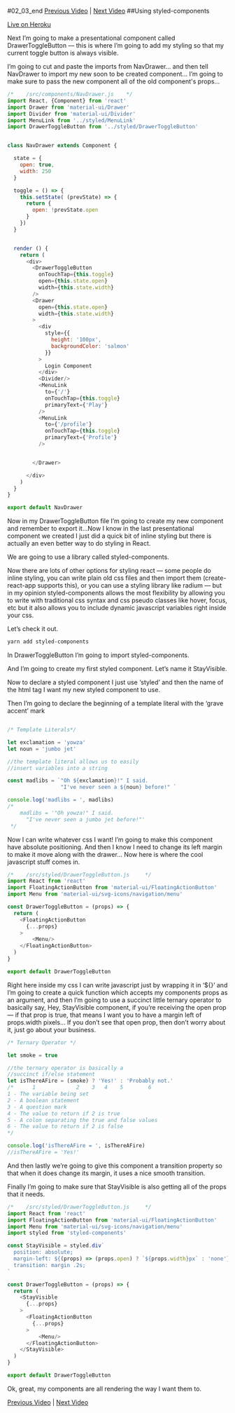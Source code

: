 #02_03_end
[Previous Video](../../tree/02_02_end) | [Next Video](../../tree/02_04_end)
##Using styled-components

[Live on Heroku](https://tictacturing-02-03.herokuapp.com/)

Next I’m going to make a presentational component called DrawerToggleButton –– this is where I’m going to add my styling so that my current toggle button is always visible.

I’m going to cut and paste the imports from NavDrawer... and then tell NavDrawer to import my new soon to be created component... I’m going to make sure to pass the new component all of the old component's props...


```javascript
/*    /src/components/NavDrawer.js    */
import React, {Component} from 'react'
import Drawer from 'material-ui/Drawer'
import Divider from 'material-ui/Divider'
import MenuLink from '../styled/MenuLink'
import DrawerToggleButton from '../styled/DrawerToggleButton'


class NavDrawer extends Component {

  state = {
    open: true,
    width: 250
  }

  toggle = () => {
    this.setState( (prevState) => {
      return {
        open: !prevState.open
      }
    })
  }


  render () {
    return (
      <div>
        <DrawerToggleButton
          onTouchTap={this.toggle}
          open={this.state.open}
          width={this.state.width}
        />
        <Drawer
          open={this.state.open}
          width={this.state.width}
        >
          <div
            style={{
              height: '100px',
              backgroundColor: 'salmon'
            }}
          >
            Login Component
          </div>
          <Divider/>
          <MenuLink
            to={'/'}
            onTouchTap={this.toggle}
            primaryText={'Play'}
          />
          <MenuLink
            to={'/profile'}
            onTouchTap={this.toggle}
            primaryText={'Profile'}
          />


        </Drawer>

      </div>
    )
  }
}

export default NavDrawer
```

Now in my DrawerToggleButton file I’m going to create my new component and remember to export it...Now I know in the last presentational component we created I just did a quick bit of inline styling but there is actually an even better way to do styling in React.

We are going to use a library called styled-components.

Now there are lots of other options for styling react –– some people do inline styling, you can write plain old css files and then import them (create-react-app supports this), or you can use a styling library like radium –– but in my opinion styled-components allows the most flexibility by allowing you to write with traditional css syntax and css pseudo classes like hover, focus, etc but it also allows you to include dynamic javascript variables right inside your css.

Let’s check it out.

```bash
yarn add styled-components
```

In DrawerToggleButton I’m going to import styled-components.

And I’m going to create my first styled component. Let’s name it StayVisible.

Now to declare a styled component I just use ‘styled’ and then the name of the html tag I want my new styled component to use.

Then I’m going to declare the beginning of a template literal with the ‘grave accent’ mark

```javascript

/* Template Literals*/

let exclamation = 'yowza'
let noun = 'jumbo jet'

//the template literal allows us to easily
//insert variables into a string

const madlibs = `"Oh ${exclamation}!" I said.
                 "I've never seen a ${noun} before!" `

console.log('madlibs = ', madlibs)
/*
    madlibs = '"Oh yowza!" I said.
      "I've never seen a jumbo jet before!"'
 */

```

Now I can write whatever css I want! I’m going to make this component have absolute positioning. And then I know I need to change its left margin to make it move along with the drawer... Now here is where the cool javascript stuff comes in.

```javascript
/*    /src/styled/DrawerToggleButton.js     */
import React from 'react'
import FloatingActionButton from 'material-ui/FloatingActionButton'
import Menu from 'material-ui/svg-icons/navigation/menu'

const DrawerToggleButton = (props) => {
  return (
    <FloatingActionButton
      {...props}
    >
        <Menu/>
    </FloatingActionButton>
  )
}

export default DrawerToggleButton
```

Right here inside my css I can write javascript just by wrapping it in ‘${}’ and I’m going to create a quick function which accepts my components props as an argument, and then I’m going to use a succinct little ternary operator to basically say, Hey, StayVisible component, if you’re receiving the open prop –– if that prop is true, that means I want you to have a margin left of props.width pixels... If you don’t see that open prop, then don’t worry about it, just go about your business.

```javascript
/* Ternary Operator */

let smoke = true

//the ternary operator is basically a
//succinct if/else statement
let isThereAFire = (smoke) ? 'Yes!' : 'Probably not.'
/*      1             2    3   4    5        6
1 - The variable being set
2 - A boolean statement
3 - A question mark
4 - The value to return if 2 is true
5 - A colon separating the true and false values
6 - The value to return if 2 is false
*/

console.log('isThereAFire = ', isThereAFire)
//isThereAFire = 'Yes!'
```

And then lastly we’re going to give this component a transition property so that when it does change its margin, it uses a nice smooth transition.

Finally I’m going to make sure that StayVisible is also getting all of the props that it needs.

```javascript
/*    /src/styled/DrawerToggleButton.js     */
import React from 'react'
import FloatingActionButton from 'material-ui/FloatingActionButton'
import Menu from 'material-ui/svg-icons/navigation/menu'
import styled from 'styled-components'

const StayVisible = styled.div`
  position: absolute;
  margin-left: ${(props) => (props.open) ? `${props.width}px` : 'none'};
  transition: margin .2s;
`

const DrawerToggleButton = (props) => {
  return (
    <StayVisible
      {...props}
    >
      <FloatingActionButton
        {...props}
      >
          <Menu/>
      </FloatingActionButton>
    </StayVisible>
  )
}

export default DrawerToggleButton
```

Ok, great, my components are all rendering the way I want them to.

[Previous Video](../../tree/02_02_end) | [Next Video](../../tree/02_04_end)
